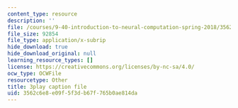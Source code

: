 ```yaml
---
content_type: resource
description: ''
file: /courses/9-40-introduction-to-neural-computation-spring-2018/3562c6e8e09f5f3db67f765b0ae814da_5KhcA454er0.vtt
file_size: 92854
file_type: application/x-subrip
hide_download: true
hide_download_original: null
learning_resource_types: []
license: https://creativecommons.org/licenses/by-nc-sa/4.0/
ocw_type: OCWFile
resourcetype: Other
title: 3play caption file
uid: 3562c6e8-e09f-5f3d-b67f-765b0ae814da
---
```

